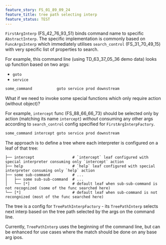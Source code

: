 ```yaml
---
feature_story: FS_01_89_09_24
feature_title: tree path selecting interp
feature_status: TEST
---
```


`FirstArgInterp` (FS_42_76_93_51) binds command name to specific `AbstractInterp`.
The specific implementation is commonly based on `FuncArgsInterp` which
immediately utilises `search_control` (FS_31_70_49_15) with very specific list of properties to search.

For example, this command line (using TD_63_37_05_36 demo data) looks up function based on two args:
*   `goto`
*   `service`

```sh
some_command           goto service prod downstream
```

What if we need to invoke some special functions which only require action (without object)?

For example, `intercept` func (FS_88_66_66_73) should be selected only by action (matching its name `intercept`)
_without_ consuming any other args according to `search_control` config specified for `FirstArgInterpFactory`.

```sh
some_command intercept goto service prod downstream
```

The approach is to define a tree where each interpreter is configured on a leaf of that tree:

```
├── intercept                 # `intercept` leaf configured with special interpreter consuming only `intercept` action
├── help                      # `help` leaf configured with special interpreter consuming only `help` action
├── some sub-command          # ...
│   ├── some sub-sub-command  # ...
│   └── [*]                   # default leaf when sub-sub-command is not recognized (some of the func searched here)
└── [*]                       # default leaf when sub-command is not recongnized (most of the func searched here)
```

The tree is a config for `TreePathInterpFactory` - its `TreePathInterp` selects next interp based on the tree path
selected by the args on the command line.

Currently, `TreePathInterp` uses the beginning of the command line, but can be enhanced for use cases where
the match should be done on any base arg ipos.
